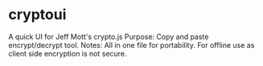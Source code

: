 cryptoui
========

A quick UI for Jeff Mott's crypto.js 
Purpose: Copy and paste encrypt/decrypt tool. 
Notes: All in one file for portability. For offline use as client side encryption is not secure.
